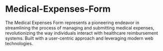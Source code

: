 # Medical-Expenses-Form
The Medical Expenses Form represents a pioneering endeavor in streamlining the process of managing and submitting medical expenses, revolutionizing the way individuals interact with healthcare reimbursement systems. Built with a user-centric approach and leveraging modern web technologies.
